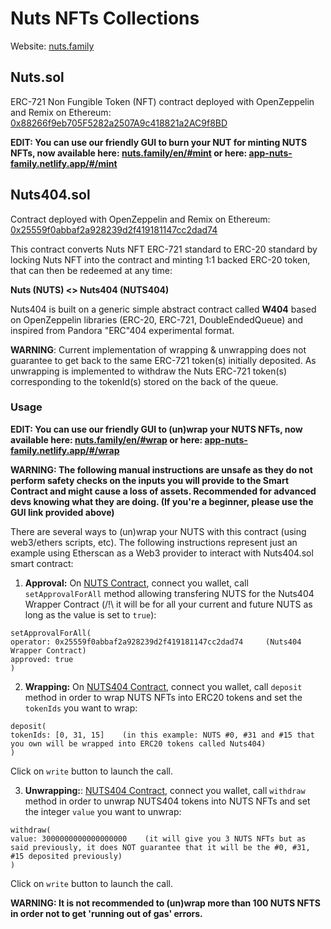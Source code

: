 # Nuts NFTs Collections

Website: [nuts.family](https://nuts.family)

## Nuts.sol

ERC-721 Non Fungible Token (NFT) contract deployed with OpenZeppelin and Remix on Ethereum: [0x88266f9eb705F5282a2507A9c418821a2AC9f8BD](https://etherscan.io/token/0x88266f9eb705F5282a2507A9c418821a2AC9f8BD)

**EDIT: You can use our friendly GUI to burn your NUT for minting NUTS NFTs, now available here: [nuts.family/en/#mint](https://nuts.family/en/#mint) or here: [app-nuts-family.netlify.app/#/mint](https://app-nuts-family.netlify.app/#/mint)**

## Nuts404.sol

Contract deployed with OpenZeppelin and Remix on Ethereum: [0x25559f0abbaf2a928239d2f419181147cc2dad74](https://etherscan.io/address/0x25559f0abbaf2a928239d2f419181147cc2dad74)

This contract converts Nuts NFT ERC-721 standard to ERC-20 standard by locking Nuts NFT into the contract and minting 1:1 backed ERC-20 token, that can then be redeemed at any time:

**Nuts (NUTS) <> Nuts404 (NUTS404)**

Nuts404 is built on a generic simple abstract contract called **W404** based on OpenZeppelin libraries (ERC-20, ERC-721, DoubleEndedQueue) and inspired from Pandora "ERC"404 experimental format.

**WARNING**: Current implementation of wrapping & unwrapping does not guarantee to get back to the same ERC-721 token(s) initially deposited. As unwrapping is implemented to withdraw the Nuts ERC-721 token(s) corresponding to the tokenId(s) stored on the back of the queue.

### Usage

**EDIT: You can use our friendly GUI to (un)wrap your NUTS NFTs, now available here: [nuts.family/en/#wrap](https://nuts.family/en/#wrap) or here: [app-nuts-family.netlify.app/#/wrap](https://app-nuts-family.netlify.app/#/wrap)**

**WARNING: The following manual instructions are unsafe as they do not perform safety checks on the inputs you will provide to the Smart Contract and might cause a loss of assets. Recommended for advanced devs knowing what they are doing. (If you're a beginner, please use the GUI link provided above)**

There are several ways to (un)wrap your NUTS with this contract (using web3/ethers scripts, etc). The following instructions represent just an example using Etherscan as a Web3 provider to interact with Nuts404.sol smart contract:


1. **Approval:** On [NUTS Contract](https://etherscan.io/address/0x88266f9eb705f5282a2507a9c418821a2ac9f8bd#writeContract#F5), connect you wallet, call `setApprovalForAll` method allowing transfering NUTS for the Nuts404 Wrapper Contract (/!\ it will be for all your current and future NUTS as long as the value is set to `true`):

```code
setApprovalForAll(
operator: 0x25559f0abbaf2a928239d2f419181147cc2dad74     (Nuts404 Wrapper Contract)
approved: true
)
```

2. **Wrapping:** On [NUTS404 Contract](https://etherscan.io/token/0x25559f0abbaf2a928239d2f419181147cc2dad74#writeContract#F2), connect you wallet, call `deposit` method in order to wrap NUTS NFTs into ERC20 tokens and set the `tokenIds` you want to wrap:

```code
deposit(
tokenIds: [0, 31, 15]    (in this example: NUTS #0, #31 and #15 that you own will be wrapped into ERC20 tokens called Nuts404)
)
```

Click on `write` button to launch the call.

3. **Unwrapping:**: [NUTS404 Contract](https://etherscan.io/token/0x25559f0abbaf2a928239d2f419181147cc2dad74#writeContract#F6), connect you wallet, call `withdraw` method in order to unwrap NUTS404 tokens into NUTS NFTs and set the integer `value` you want to unwrap:

```code
withdraw(
value: 3000000000000000000    (it will give you 3 NUTS NFTs but as said previously, it does NOT guarantee that it will be the #0, #31, #15 deposited previously)
)
```

Click on `write` button to launch the call.

**WARNING: It is not recommended to (un)wrap more than 100 NUTS NFTS in order not to get 'running out of gas' errors.**
